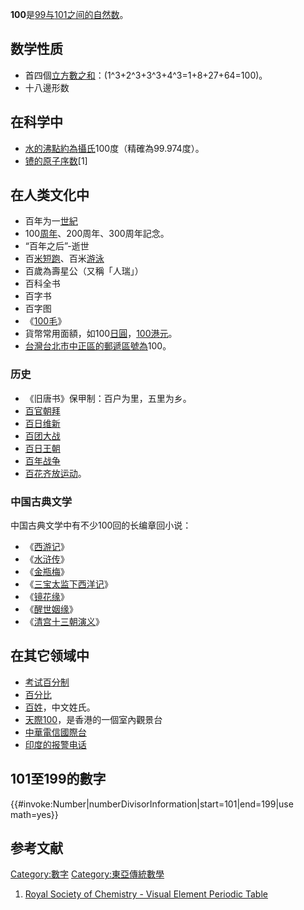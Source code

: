 **100**是[99与](../Page/99.md "wikilink")[101之间的](../Page/101.md "wikilink")[自然数](../Page/自然数.md "wikilink")。

## 数学性质

  - 首四個[立方數之和](../Page/立方數.md "wikilink")：\(1^3+2^3+3^3+4^3=1+8+27+64=100\)。
  - 十八邊形数

## 在科学中

  - [水的](../Page/水.md "wikilink")[沸點約為](https://zh.wikipedia.org/wiki/沸點 "wikilink")[攝氏](../Page/摄氏温标.md "wikilink")100度（精確為99.974度）。
  - [镄的](../Page/镄.md "wikilink")[原子序数](../Page/原子序数.md "wikilink")\[1\]

## 在人类文化中

  - 百年为一[世紀](https://zh.wikipedia.org/wiki/世纪 "wikilink")
  - 100[周年](https://zh.wikipedia.org/wiki/周年 "wikilink")、200周年、300周年記念。
  - “百年之后”-逝世
  - 百[米](https://zh.wikipedia.org/wiki/米 "wikilink")[短跑](https://zh.wikipedia.org/wiki/短跑 "wikilink")、百米[游泳](../Page/游泳.md "wikilink")
  - 百歲為壽星公（又稱「人瑞」）
  - 百科全书
  - 百字书
  - 百字图
  - 《[100毛](../Page/100毛.md "wikilink")》
  - 貨幣常用面額，如100[日圓](../Page/日圓.md "wikilink")，[100港元](../Page/香港一百元紙幣.md "wikilink")。
  - [台灣](https://zh.wikipedia.org/wiki/台灣 "wikilink")[台北市](https://zh.wikipedia.org/wiki/台北市 "wikilink")[中正區的](https://zh.wikipedia.org/wiki/中正區_\(臺北市\) "wikilink")[郵遞區號為](https://zh.wikipedia.org/wiki/郵遞區號 "wikilink")100。

### 历史

  - 《旧唐书》保甲制：百户为里，五里为乡。
  - [百官朝拜](https://zh.wikipedia.org/wiki/百官朝拜 "wikilink")
  - [百日维新](../Page/戊戌变法.md "wikilink")
  - [百团大战](../Page/百团大战.md "wikilink")
  - [百日王朝](../Page/百日王朝.md "wikilink")
  - [百年战争](../Page/百年战争.md "wikilink")
  - [百花齐放运动](https://zh.wikipedia.org/wiki/百花运动 "wikilink")。

### 中国古典文学

中国古典文学中有不少100回的长编章回小说：

  - 《[西游记](../Page/西游记.md "wikilink")》
  - 《[水浒传](../Page/水浒传.md "wikilink")》
  - 《[金瓶梅](../Page/金瓶梅.md "wikilink")》
  - 《[三宝太监下西洋记](https://zh.wikipedia.org/wiki/三宝太监下西洋记 "wikilink")》
  - 《[镜花缘](../Page/镜花缘.md "wikilink")》
  - 《[醒世姻缘](https://zh.wikipedia.org/wiki/醒世姻缘 "wikilink")》
  - 《[清宫十三朝演义](https://zh.wikipedia.org/wiki/清宫十三朝演义 "wikilink")》

## 在其它领域中

  - [考试百分制](https://zh.wikipedia.org/wiki/考试百分制 "wikilink")
  - [百分比](../Page/百分比.md "wikilink")
  - [百姓](https://zh.wikipedia.org/wiki/百姓_\(姓氏\) "wikilink")，中文姓氏。
  - [天際100](../Page/天際100.md "wikilink")，是香港的一個室內觀景台
  - [中華電信國際台](https://zh.wikipedia.org/wiki/中華電信 "wikilink")
  - [印度的](../Page/印度.md "wikilink")[报警电话](https://zh.wikipedia.org/wiki/报警电话 "wikilink")

## 101至199的數字

{{\#invoke:Number|numberDivisorInformation|start=101|end=199|use
math=yes}}

## 参考文献

[Category:數字](https://zh.wikipedia.org/wiki/Category:數字 "wikilink")
[Category:東亞傳統數學](https://zh.wikipedia.org/wiki/Category:東亞傳統數學 "wikilink")

1.  [Royal Society of Chemistry - Visual Element Periodic
    Table](http://www.rsc.org/periodic-table)